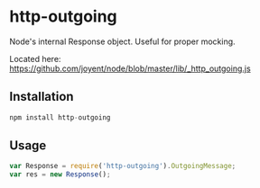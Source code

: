 # http-outgoing

Node's internal Response object. Useful for proper mocking.

Located here: https://github.com/joyent/node/blob/master/lib/_http_outgoing.js

## Installation

```js
npm install http-outgoing
```

## Usage

```js
var Response = require('http-outgoing').OutgoingMessage;
var res = new Response();
```
